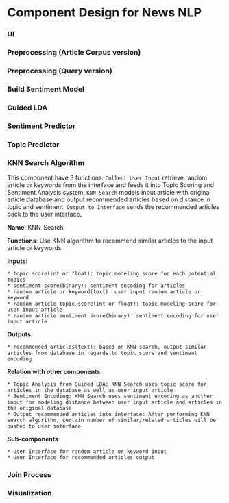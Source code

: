 # Component Design for News NLP

### UI

### Preprocessing (Article Corpus version)

### Preprocessing (Query version)

### Build Sentiment Model

### Guided LDA

### Sentiment Predictor

### Topic Predictor

### KNN Search Algorithm

This component have 3 functions: `Collect User Input` retrieve random article or keywords from the interface and feeds it into Topic Scoring and Sentiment Analysis system. `KNN Search` models input article with original article database and output recommended articles based on distance in topic and sentiment. `Output to Interface` sends the recommended articles back to the user interface.

**Name**: KNN_Search

**Functions**: Use KNN algorithm to recommend similar articles to the input article or keywords

**Inputs**: 

	* topic score(int or float): topic modeling score for each potential topics
	* sentiment score(binary): sentiment encoding for articles
	* random article or keyword(text): user input random article or keyword
	* random article topic score(int or float): topic modeling score for user input article
	* random article sentiment score(binary): sentiment encoding for user input article

**Outputs**:

	* recommended articles(text): based on KNN search, output similar articles from database in regards to topic score and sentiment encoding

**Relation with other components**:

	* Topic Analysis from Guided LDA: KNN Search uses topic score for articles in the database as well as user input article
	* Sentiment Encoding: KNN Search uses sentiment encoding as another input for modeling distance between user input article and articles in the original database
	* Output recommended articles into interface: After performing KNN search algorithm, certain number of similar/related articles will be pushed to user interface

**Sub-components**:

	* User Interface for random article or keyword input
	* User Interface for recommended articles output


### Join Process

### Visualization